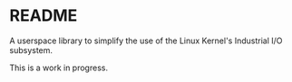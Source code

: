 # README

A userspace library to simplify the use of the Linux Kernel's Industrial I/O subsystem.

This is a work in progress.
